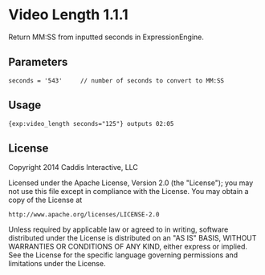 # Video Length 1.1.1

Return MM:SS from inputted seconds in ExpressionEngine.

## Parameters

	seconds = '543'		// number of seconds to convert to MM:SS

## Usage

	{exp:video_length seconds="125"} outputs 02:05

## License

Copyright 2014 Caddis Interactive, LLC

Licensed under the Apache License, Version 2.0 (the "License");
you may not use this file except in compliance with the License.
You may obtain a copy of the License at

	http://www.apache.org/licenses/LICENSE-2.0

Unless required by applicable law or agreed to in writing, software
distributed under the License is distributed on an "AS IS" BASIS,
WITHOUT WARRANTIES OR CONDITIONS OF ANY KIND, either express or implied.
See the License for the specific language governing permissions and
limitations under the License.